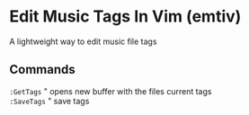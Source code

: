 # Edit Music Tags In Vim (emtiv)

A lightweight way to edit music file tags

## Commands

`:GetTags` " opens new buffer with the files current tags  
`:SaveTags` " save tags
